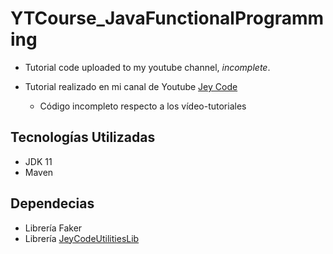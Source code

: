 # YTCourse_JavaFunctionalProgramming
- Tutorial code uploaded to my youtube channel, *incomplete*.

- Tutorial realizado en mi canal de Youtube <a href="https://youtube.com/playlist?list=PLjJ8HhsSfskiDEwgfyF9EznmrSyEukcJa">Jey Code</a>
  - Código incompleto respecto a los vídeo-tutoriales

## Tecnologías Utilizadas

- JDK 11
- Maven

## Dependecias
- Librería Faker
- Librería <a href="https://github.com/Javi3Code/JeyCodeUtilitiesLib.git">JeyCodeUtilitiesLib</a>
